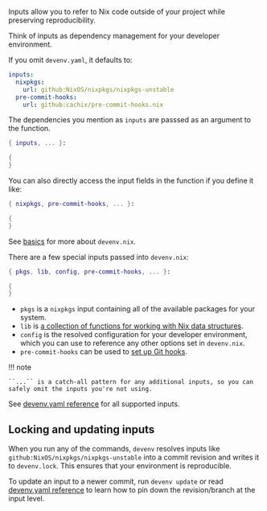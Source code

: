 Inputs allow you to refer to Nix code outside of your project
while preserving reproducibility.

Think of inputs as dependency management for your developer environment.

If you omit `devenv.yaml`, it defaults to:

```yaml title="devenv.yaml"
inputs:
  nixpkgs:
    url: github:NixOS/nixpkgs/nixpkgs-unstable
  pre-commit-hooks:
    url: github:cachix/pre-commit-hooks.nix
```

The dependencies you mention as `inputs` are passsed as an argument to the function.

```nix title="devenv.nix"
{ inputs, ... }:

{
}
```

You can also directly access the input fields in the function if you define it like:

```nix title="devenv.nix"
{ nixpkgs, pre-commit-hooks, ... }:

{
}
```

See [basics](basics.md) for more about ``devenv.nix``.

There are a few special inputs passed into ``devenv.nix``:

```nix title="devenv.nix"
{ pkgs, lib, config, pre-commit-hooks, ... }:

{
}
```

- ``pkgs`` is a ``nixpkgs`` input containing all of the available packages for your system.
- ``lib`` is [a collection of functions for working with Nix data structures](https://nixos.org/manual/nixpkgs/stable/#sec-functions-library).
- ``config`` is the resolved configuration for your developer environment, which you can use to reference any other options set in ``devenv.nix``.
- ``pre-commit-hooks`` can be used to [set up Git hooks](pre-commit-hooks.md).


!!! note

    ``...`` is a catch-all pattern for any additional inputs, so you can safely omit the inputs you're not using.


See [devenv.yaml reference](reference/yaml-options.md#inputs) for all supported inputs.

## Locking and updating inputs

When you run any of the commands,
``devenv`` resolves inputs like ``github:NixOS/nixpkgs/nixpkgs-unstable`` into a commit revision and writes it to ``devenv.lock``. This ensures that your environment is reproducible.

To update an input to a newer commit, run ``devenv update`` or read [devenv.yaml reference](reference/yaml-options.md#inputs) to learn how to pin down the revision/branch at the input level.

